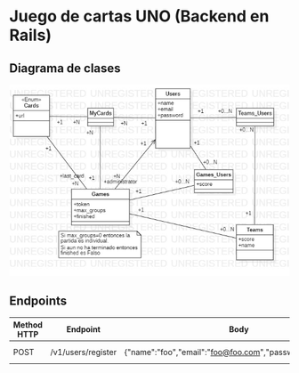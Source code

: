 # Juego de cartas UNO (Backend en Rails)

## Diagrama de clases
![](./DiagramaClases.jpg)

## Endpoints

| Method HTTP | Endpoint             | Body | Description                      | Authorization requered | 
|-------------|----------------------|------|----------------------------------|------------------------|
| POST        |/v1/users/register    | {"name":"foo","email":"foo@foo.com","password":"foo1234"} | Permite registrarse | No |

